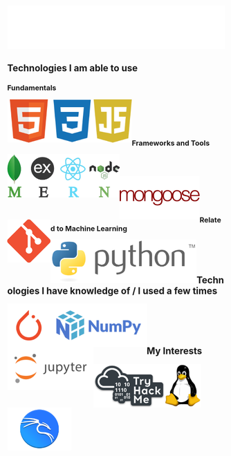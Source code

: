 <img height="100px" src="https://github.com/alperkaya0/alperkaya0/blob/main/svgtest.svg" alt="ğ">

<!--
**alperkaya0/alperkaya0** is a ✨ _special_ ✨ repository because its `README.md` (this file) appears on your GitHub profile.

Here are some ideas to get you started:

- 🔭 I’m currently working on ...
- 🌱 I’m currently learning ...
- 👯 I’m looking to collaborate on ...
- 🤔 I’m looking for help with ...
- 💬 Ask me about ...
- 📫 How to reach me: ...
- 😄 Pronouns: ...
- ⚡ Fun fact: ...
-->
## Technologies I am able to use

### Fundamentals

<img src="https://github.com/alperkaya0/alperkaya0/blob/main/html.png" align="left" height="100px" alt="html" />
<img src="https://github.com/alperkaya0/alperkaya0/blob/main/css.png" align="left" height="100px" alt="css" />
<img src="https://github.com/alperkaya0/alperkaya0/blob/main/js.png" align="left" height="100px" alt="javascript" /> <br> <br> <br> <br>

### Frameworks and Tools

<img src="https://github.com/alperkaya0/alperkaya0/blob/main/MERN-logo.png" align="left" height="100px" alt="mern" /> <br> <br> <br>
<img src="https://github.com/alperkaya0/alperkaya0/blob/main/mongoose.png" align="left" height="100px" alt="mongoose" />
<img src="https://github.com/alperkaya0/alperkaya0/blob/main/git.png" align="left" height="100px" alt="git" /> <br> <br> <br> <br>

### Related to Machine Learning

<img src="https://github.com/alperkaya0/alperkaya0/blob/main/python.png" align="left" height="100px" alt="python" /> <br> <br> <br>

## Technologies I have knowledge of / I used a few times

<img src="https://github.com/alperkaya0/alperkaya0/blob/main/pytorch4.png" align="left" height="100px" alt="pytorch" />
<img src="https://github.com/alperkaya0/alperkaya0/blob/main/numpy.png" align="left" height="100px" alt="numpy" />
<img src="https://github.com/alperkaya0/alperkaya0/blob/main/jupyter.png" align="left" height="100px" alt="jupyter" /> <br> <br> <br> <br>

## My Interests

<img src="https://github.com/alperkaya0/alperkaya0/blob/main/tryhackme.png" align="left" height="100px" alt="tryhackme" />
<img src="https://github.com/alperkaya0/alperkaya0/blob/main/linux.png" align="left" height="100px" alt="linux" />
<img src="https://github.com/alperkaya0/alperkaya0/blob/main/Kali%20Linux.png" align="left" height="100px" alt="kali_linux" />
